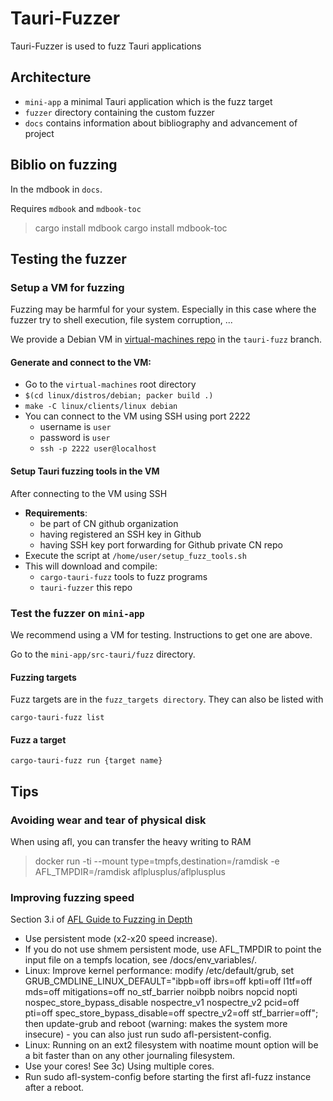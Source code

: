 # Tauri-Fuzzer

Tauri-Fuzzer is used to fuzz Tauri applications

## Architecture

- `mini-app` a minimal Tauri application which is the fuzz target
- `fuzzer` directory containing the custom fuzzer
- `docs` contains information about bibliography and advancement of project

## Biblio on fuzzing

In the mdbook in `docs`.

Requires `mdbook` and `mdbook-toc`

> cargo install mdbook
> cargo install mdbook-toc

## Testing the fuzzer

### Setup a VM for fuzzing

Fuzzing may be harmful for your system.
Especially in this case where the fuzzer try to shell execution, file system corruption, ...

We provide a Debian VM in [virtual-machines repo](https://github.com/crabnebula-dev/virtual-machines) in the `tauri-fuzz` branch.

#### Generate and connect to the VM: 
- Go to the `virtual-machines` root directory
- `$(cd linux/distros/debian; packer build .)`
- `make -C linux/clients/linux debian`
- You can connect to the VM using SSH using port 2222
    - username is `user`
    - password is `user`
    - `ssh -p 2222 user@localhost`

#### Setup Tauri fuzzing tools in the VM

After connecting to the VM using SSH
- __Requirements__:
    - be part of CN github organization
    - having registered an SSH key in Github
    - having SSH key port forwarding for Github private CN repo
- Execute the script at `/home/user/setup_fuzz_tools.sh`
- This will download and compile:
    - `cargo-tauri-fuzz` tools to fuzz programs
    - `tauri-fuzzer` this repo

### Test the fuzzer on `mini-app`

We recommend using a VM for testing. 
Instructions to get one are above.

Go to the `mini-app/src-tauri/fuzz` directory.

#### Fuzzing targets

Fuzz targets are in the `fuzz_targets directory`.
They can also be listed with 

```
cargo-tauri-fuzz list
```

#### Fuzz a target 

```
cargo-tauri-fuzz run {target name}
```

## Tips

### Avoiding wear and tear of physical disk

When using afl, you can transfer the heavy writing to RAM
>  docker run -ti --mount type=tmpfs,destination=/ramdisk -e AFL_TMPDIR=/ramdisk aflplusplus/aflplusplus

### Improving fuzzing speed

Section 3.i of
[AFL Guide to Fuzzing in Depth](https://github.com/AFLplusplus/AFLplusplus/blob/stable/docs/fuzzing_in_depth.md)

- Use persistent mode (x2-x20 speed increase).
- If you do not use shmem persistent mode, use AFL_TMPDIR to point the input file on a tempfs location, see /docs/env_variables/.
- Linux: Improve kernel performance: modify /etc/default/grub, set GRUB_CMDLINE_LINUX_DEFAULT="ibpb=off ibrs=off kpti=off l1tf=off mds=off mitigations=off no_stf_barrier noibpb noibrs nopcid nopti nospec_store_bypass_disable nospectre_v1 nospectre_v2 pcid=off pti=off spec_store_bypass_disable=off spectre_v2=off stf_barrier=off"; then update-grub and reboot (warning: makes the system more insecure) - you can also just run sudo afl-persistent-config.
- Linux: Running on an ext2 filesystem with noatime mount option will be a bit faster than on any other journaling filesystem.
- Use your cores! See 3c) Using multiple cores.
- Run sudo afl-system-config before starting the first afl-fuzz instance after a reboot.

